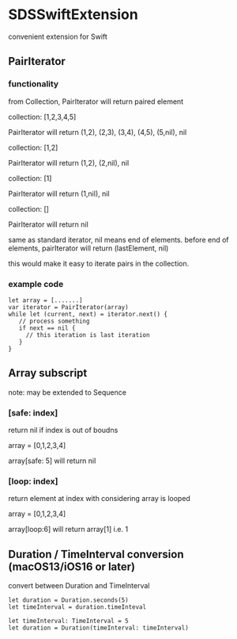 # SDSSwiftExtension

convenient extension for Swift 

## PairIterator
### functionality
from Collection, PairIterator will return paired element

collection: [1,2,3,4,5]

PairIterator will return (1,2), (2,3), (3,4), (4,5), (5,nil), nil


collection: [1,2]

PairIterator will return (1,2), (2,nil), nil

collection: [1]

PairIterator will return (1,nil), nil

collection: []

PairIterator will return nil

same as standard iterator, nil means end of elements.
before end of elements, pairIterator will return (lastElement, nil)

this would make it easy to iterate pairs in the collection.

### example code
```
let array = [.......]
var iterator = PairIterator(array)
while let (current, next) = iterator.next() {
   // process something
   if next == nil {
     // this iteration is last iteration
   }
}
```

## Array subscript
note: may be extended to Sequence
### [safe: index]
return nil if index is out of boudns

array = [0,1,2,3,4]

array[safe: 5] will return nil

### [loop: index]
return element at index with considering array is looped

array = [0,1,2,3,4]

array[loop:6] will return array[1] i.e. 1

## Duration / TimeInterval conversion (macOS13/iOS16 or later)
convert between Duration and TimeInterval
```
let duration = Duration.seconds(5)
let timeInterval = duration.timeInteval
```

```
let timeInterval: TimeInterval = 5
let duration = Duration(timeInterval: timeInterval)
```
